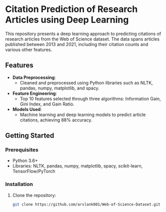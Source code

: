 # Citation Prediction of Research Articles using Deep Learning

This repository presents a deep learning approach to predicting citations of research articles from the Web of Science dataset. The data spans articles published between 2013 and 2021, including their citation counts and various other features.

## Features

- **Data Preprocessing**: 
  - Cleaned and preprocessed using Python libraries such as NLTK, pandas, numpy, matplotlib, and spacy.
- **Feature Engineering**: 
  - Top 10 features selected through three algorithms: Information Gain, Gini Index, and Gain Ratio.
- **Models Used**: 
  - Machine learning and deep learning models to predict article citations, achieving 88% accuracy.

## Getting Started

### Prerequisites

- Python 3.6+
- Libraries: NLTK, pandas, numpy, matplotlib, spacy, scikit-learn, TensorFlow/PyTorch

### Installation

1. Clone the repository:

   ```bash
   git clone https://github.com/arslank001/Web-of-Science-Dataset.git
